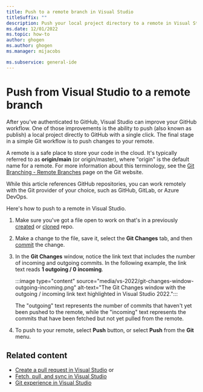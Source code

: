 ```yaml
---
title: Push to a remote branch in Visual Studio
titleSuffix: ""
description: Push your local project directory to a remote in Visual Studio by using GitHub or Azure DevOps for a safe place to store your code in the cloud.
ms.date: 12/01/2022
ms.topic: how-to
author: ghogen
ms.author: ghogen
ms.manager: mijacobs

ms.subservice: general-ide
---
```

# Push from Visual Studio to a remote branch

After you've authenticated to GitHub, Visual Studio can improve your GitHub workflow. One of those improvements is the ability to push (also known as publish) a local project directly to GitHub with a single click. The final stage in a simple Git workflow is to push changes to your remote.

A remote is a safe place to store your code in the cloud. It's typically referred to as **origin/main** (or origin/master), where "origin" is the default name for a remote. For more information about this terminology, see the [Git Branching - Remote Branches](https://git-scm.com/book/en/v2/Git-Branching-Remote-Branches) page on the Git website.

While this article references GitHub repositories, you can work remotely with the Git provider of your choice, such as GitHub, GitLab, or Azure DevOps.

Here's how to push to a remote in Visual Studio.

1. Make sure you've got a file open to work on that's in a previously [created](git-create-repository.md) or [cloned](git-clone-repository.md) repo.

1. Make a change to the file, save it, select the **Git Changes** tab, and then [commit](git-make-commit.md) the change.

1. In the **Git Changes** window, notice the link text that includes the number of incoming and outgoing commits. In the following example, the link text reads **1 outgoing / 0 incoming**.

   :::image type="content" source="media/vs-2022/git-changes-window-outgoing-incoming.png" alt-text="The Git Changes window with the outgoing / incoming link text highlighted in Visual Studio 2022.":::

   The "outgoing" text represents the number of commits that haven't yet been pushed to the remote, while the "incoming" text represents the commits that have been fetched but not yet pulled from the remote.

1. To push to your remote, select **Push** button, or select **Push** from the **Git** menu.

## Related content

- [Create a pull request in Visual Studio](git-create-pull-request.md) or
- [Fetch, pull, and sync in Visual Studio](git-fetch-pull-sync.md)
- [Git experience in Visual Studio](git-with-visual-studio.md)
